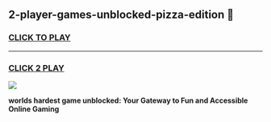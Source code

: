 
## 2-player-games-unblocked-pizza-edition 👋
<h3>
<a href="https://premium.freeplayer.one?title=2-player-games-unblocked-pizza-edition&ref=14F">CLICK TO PLAY</a></h3>
<hr>

<h3>
<a href="https://premium.freeplayer.one?title=2-player-games-unblocked-pizza-edition&ref=14F">CLICK 2 PLAY</a>
  
</h3>

<a href="https://premium.freeplayer.one?title=2-player-games-unblocked-pizza-edition&ref=12F/"><img src="https://clearcache.store/games.png"></a>


**worlds hardest game unblocked: Your Gateway to Fun and Accessible Online Gaming**
